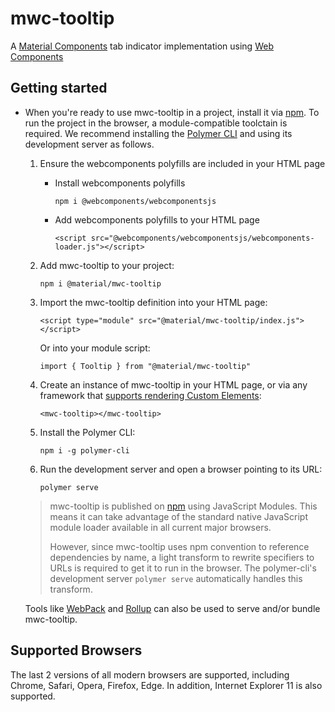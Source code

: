 # mwc-tooltip
A [Material Components](https://material.io/develop/) tab indicator implementation using [Web Components](https://www.webcomponents.org/introduction)

## Getting started

* When you're ready to use mwc-tooltip in a project, install it via [npm](https://www.npmjs.com/). To run the project in the browser, a module-compatible toolctain is required. We recommend installing the [Polymer CLI](https://github.com/Polymer/polymer-cli) and using its development server as follows.

  1. Ensure the webcomponents polyfills are included in your HTML page

      - Install webcomponents polyfills

          ```npm i @webcomponents/webcomponentsjs```

      - Add webcomponents polyfills to your HTML page

          ```<script src="@webcomponents/webcomponentsjs/webcomponents-loader.js"></script>```

  1. Add mwc-tooltip to your project:

      ```npm i @material/mwc-tooltip```

  1. Import the mwc-tooltip definition into your HTML page:

      ```<script type="module" src="@material/mwc-tooltip/index.js"></script>```

      Or into your module script:

      ```import { Tooltip } from "@material/mwc-tooltip"```

  1. Create an instance of mwc-tooltip in your HTML page, or via any framework that [supports rendering Custom Elements](https://custom-elements-everywhere.com/):

      ```<mwc-tooltip></mwc-tooltip>```

  1. Install the Polymer CLI:

      ```npm i -g polymer-cli```

  1. Run the development server and open a browser pointing to its URL:

      ```polymer serve```

  > mwc-tooltip is published on [npm](https://www.npmjs.com/package/@material/mwc-tooltip) using JavaScript Modules.
  This means it can take advantage of the standard native JavaScript module loader available in all current major browsers.
  >
  > However, since mwc-tooltip uses npm convention to reference dependencies by name, a light transform to rewrite specifiers to URLs is required to get it to run in the browser. The polymer-cli's development server `polymer serve` automatically handles this transform.

  Tools like [WebPack](https://webpack.js.org/) and [Rollup](https://rollupjs.org/) can also be used to serve and/or bundle mwc-tooltip.

## Supported Browsers

The last 2 versions of all modern browsers are supported, including
Chrome, Safari, Opera, Firefox, Edge. In addition, Internet Explorer 11 is also supported.
